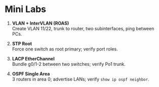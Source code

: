 # Mini Labs

1) **VLAN + InterVLAN (ROAS)**  
Create VLAN 11/22, trunk to router, two subinterfaces, ping between PCs.

2) **STP Root**  
Force one switch as root primary; verify port roles.

3) **LACP EtherChannel**  
Bundle g0/1-2 between two switches; verify Po1 trunk.

4) **OSPF Single Area**  
3 routers in area 0; advertise LANs; verify `show ip ospf neighbor`.
